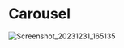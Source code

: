 # Carousel

![Screenshot_20231231_165135](https://github.com/Edveika/Udemy-HTML-CSS/assets/113787144/8c76983f-1f51-4da0-9927-4bb312d05fbc)
